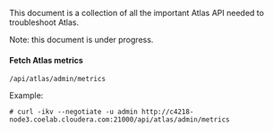 This document is a collection of all the important Atlas API needed to troubleshoot Atlas.

Note: this document is under progress.

#### Fetch Atlas metrics
```
/api/atlas/admin/metrics
```
Example:
```
# curl -ikv --negotiate -u admin http://c4218-node3.coelab.cloudera.com:21000/api/atlas/admin/metrics
```
